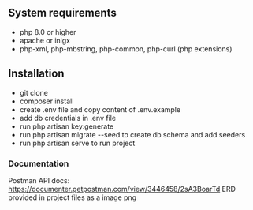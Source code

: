 

## System requirements

- php 8.0 or higher
- apache or inigx
- php-xml, php-mbstring, php-common, php-curl (php extensions)


## Installation

- git clone
- composer install
- create .env file and copy content of .env.example
- add db credentials in .env file
- run php artisan key:generate
- run php artisan migrate --seed to create db schema and add seeders
- run php artisan serve to run project

### Documentation

Postman API docs: https://documenter.getpostman.com/view/3446458/2sA3BoarTd
ERD provided in project files as a image png



